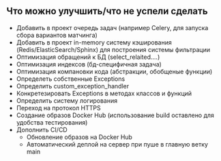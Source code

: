 ## Что можно улучшить/что не успели сделать

- Добавить в проект очередь задач (например Celery, для запуска сбора вариантов матчинга)
- Добавить в проект in-memory систему кэширования (Redis/ElasticSearch/Sphinx) для построения системы фильтрации
- Оптимизация обращений к БД (select_relaited....)
- Оптимизация индексов (бд-специфичная задача)
- Оптимизация компановки кода (абстракции, обобщеные функции)
- Определеть собственные Exceptions
- Определить custom_exception_handler
- Конкретезировать Exceptions в методах классов и функций
- Определить систему логирования
- Переход на протокол HTTPS
- Создание образов Docker Hub (использование build оставлено для удобства тестирования)
- Дополнить CI/CD 
    - Обновление образов на Docker Hub
    - Автоматический деплой на сервер при пуше в главную ветку main
